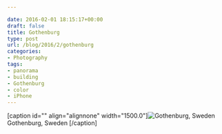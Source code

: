 ```yaml
---

date: 2016-02-01 18:15:17+00:00
draft: false
title: Gothenburg
type: post
url: /blog/2016/2/gothenburg
categories:
- Photography
tags:
- panorama
- building
- Gothenburg
- color
- iPhone
---
```


[caption id="" align="alignnone" width="1500.0"]![ Gothenburg, Sweden ](/images/2016-02-01-20162gothenburg/20130415-IMG_6142.jpg)
 Gothenburg, Sweden [/caption]
